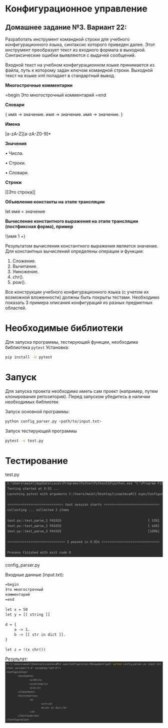 # Конфигурационное управление
## Домашнее задание №3. Вариант 22:

Разработать инструмент командной строки для учебного конфигурационного языка, синтаксис которого приведен далее. 
Этот инструмент преобразует текст из входного формата в выходной.
Синтаксические ошибки выявляются с выдачей сообщений. 

Входной текст на учебном конфигурационном языке принимается из файла, путь к которому задан ключом командной строки.
Выходной текст на языке xml попадает в стандартный вывод. 

**Многострочные комментарии** 

=begin 
Это многострочный 
комментарий 
=end 

**Словари**

{
имя -> значение. 
имя -> значение. 
имя -> значение.
} 

**Имена**

[a-zA-Z][a-zA-Z0-9]* 

**Значения** 

• Числа.

• Строки. 

• Словари. 

**Строки** 

[[Это строка]] 

**Объявление константы на этапе трансляции**

let имя = значение 

**Вычисление константного выражения на этапе трансляции (постфиксная форма), пример**

!(имя 1 +) 

Результатом вычисления константного выражения является значение. 
Для константных вычислений определены операции и функции: 
1. Сложение. 
2. Вычитание. 
3. Умножение. 
4. chr(). 
5. pow().

Все конструкции учебного конфигурационного языка (с учетом их возможной вложенности) должны быть покрыты тестами.
Необходимо показать 3 примера описания конфигураций из разных предметных областей.

# Необходимые библиотеки
Для запуска программы, тестирующей функции, необходима библиотека `pytest`
Установка:
```BASH
pip install -U pytest
```

# Запуск
Для запуска проекта необходимо иметь сам проект (например, путем клонирования репозитория).
Перед запуском убедитесь в наличии необходимых библиотек

Запуск основной программы:
```Bash
python config_parser.py <path/to/input.txt>
```

Запуск тестирующей программы
```BASH
pytest -v test.py
```

# Тестирование

test.py

![img.png](png/test.png)

config_parser.py

Входные данные (input.txt):
```text
=begin
Это многострочный
комментарий
=end

let x = 50
let y = [[ string ]]

d = {
    a -> 1.
    b -> [[ str in dict ]].
}

let z = !(x chr())
```

Результат:
![img.png](png/test_output.png)